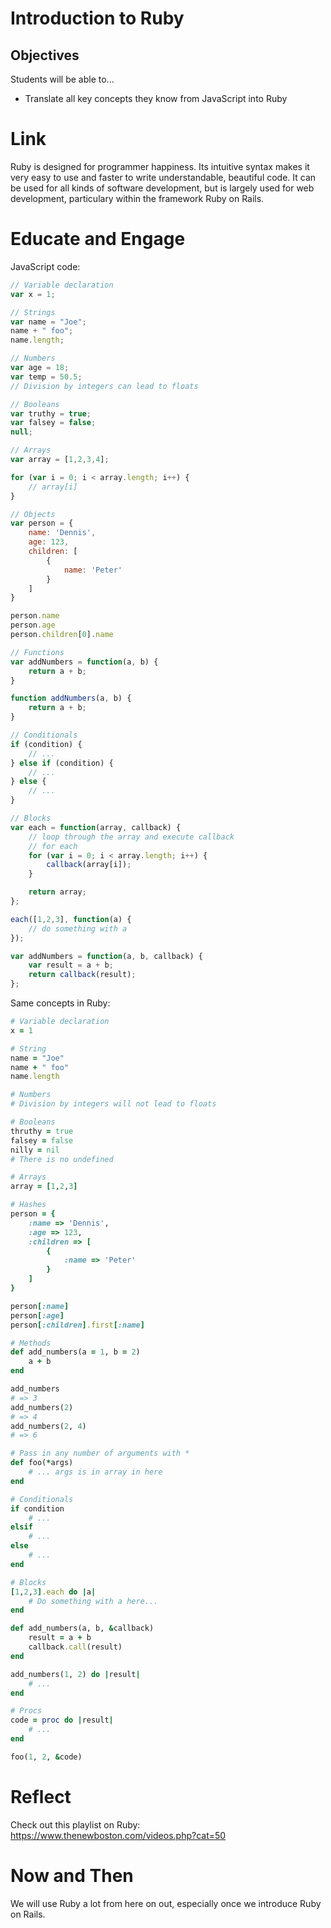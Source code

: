 # Introduction to Ruby

## Objectives
Students will be able to...

- Translate all key concepts they know from JavaScript into Ruby

# Link
Ruby is designed for programmer happiness. Its intuitive syntax makes it very easy to use and faster to write understandable, beautiful code. It can be used for all kinds of software development, but is largely used for web development, particulary within the framework Ruby on Rails.

# Educate and Engage

JavaScript code:

```javascript
// Variable declaration
var x = 1;

// Strings
var name = "Joe";
name + " foo";
name.length;

// Numbers
var age = 18;
var temp = 50.5;
// Division by integers can lead to floats

// Booleans
var truthy = true;
var falsey = false;
null;

// Arrays
var array = [1,2,3,4];

for (var i = 0; i < array.length; i++) {
	// array[i]
}

// Objects
var person = {
	name: 'Dennis',
	age: 123,
	children: [
		{
			name: 'Peter'
		}
	]
}

person.name
person.age
person.children[0].name

// Functions
var addNumbers = function(a, b) {
	return a + b;
}

function addNumbers(a, b) {
	return a + b;
}

// Conditionals
if (condition) {
	// ...
} else if (condition) {
	// ...
} else {
	// ...
}

// Blocks
var each = function(array, callback) {
	// loop through the array and execute callback
	// for each
	for (var i = 0; i < array.length; i++) {
		callback(array[i]);
	}

	return array;
};

each([1,2,3], function(a) {
	// do something with a
});

var addNumbers = function(a, b, callback) {
	var result = a + b;
	return callback(result);
};
```

Same concepts in Ruby:
```ruby
# Variable declaration
x = 1

# String
name = "Joe"
name + " foo"
name.length

# Numbers
# Division by integers will not lead to floats

# Booleans
thruthy = true
falsey = false
nilly = nil
# There is no undefined

# Arrays
array = [1,2,3]

# Hashes
person = {
	:name => 'Dennis',
	:age => 123,
	:children => [
		{
			:name => 'Peter'
		}
	]
}

person[:name]
person[:age]
person[:children].first[:name]

# Methods
def add_numbers(a = 1, b = 2)
	a + b
end

add_numbers
# => 3
add_numbers(2)
# => 4
add_numbers(2, 4)
# => 6

# Pass in any number of arguments with *
def foo(*args)
	# ... args is in array in here
end

# Conditionals
if condition
	# ...
elsif
	# ...
else
	# ...
end

# Blocks
[1,2,3].each do |a|
	# Do something with a here...
end

def add_numbers(a, b, &callback)
	result = a + b
	callback.call(result)
end

add_numbers(1, 2) do |result|
	# ...
end

# Procs
code = proc do |result|
	# ...
end

foo(1, 2, &code)
```

# Reflect
Check out this playlist on Ruby: https://www.thenewboston.com/videos.php?cat=50

# Now and Then
We will use Ruby a lot from here on out, especially once we introduce Ruby on Rails.
